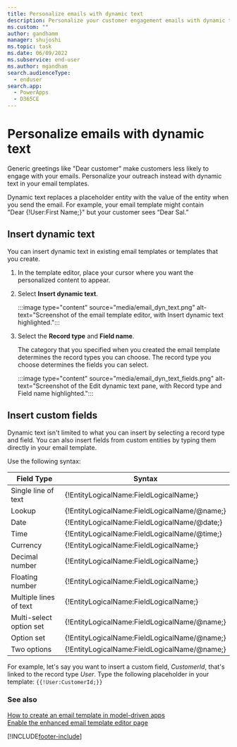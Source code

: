```yaml
---
title: Personalize emails with dynamic text
description: Personalize your customer engagement emails with dynamic text in Power Apps.
ms.custom: ""
author: gandhamm
manager: shujoshi
ms.topic: task
ms.date: 06/09/2022
ms.subservice: end-user
ms.author: mgandham
search.audienceType: 
  - enduser
search.app: 
  - PowerApps
  - D365CE
---
```


# Personalize emails with dynamic text

Generic greetings like "Dear customer" make customers less likely to engage with your emails. Personalize your outreach instead with dynamic text in your email templates.

Dynamic text replaces a placeholder entity with the value of the entity when you send the email. For example, your email template might contain "Dear {!User:First Name;}" but your customer sees “Dear Sal.”

## Insert dynamic text

You can insert dynamic text in existing email templates or templates that you create.

1. In the template editor, place your cursor where you want the personalized content to appear.

1. Select **Insert dynamic text**.

    :::image type="content" source="media/email_dyn_text.png" alt-text="Screenshot of the email template editor, with Insert dynamic text highlighted.":::

1. Select the **Record type** and **Field name**.

    The category that you specified when you created the email template determines the record types you can choose. The record type you choose determines the fields you can select.

    :::image type="content" source="media/email_dyn_text_fields.png" alt-text="Screenshot of the Edit dynamic text pane, with Record type and Field name highlighted.":::

## Insert custom fields

Dynamic text isn't limited to what you can insert by selecting a record type and field. You can also insert fields from custom entities by typing them directly in your email template.

Use the following syntax:

| Field Type | Syntax |
| --- | --- |
| Single line of text | {!EntityLogicalName:FieldLogicalName;} |
| Lookup | {!EntityLogicalName:FieldLogicalName/@name;} |
| Date  | {!EntityLogicalName:FieldLogicalName/@date;} |
| Time | {!EntityLogicalName:FieldLogicalName/@time;} |
| Currency | {!EntityLogicalName:FieldLogicalName;} |
| Decimal number | {!EntityLogicalName:FieldLogicalName;} |
| Floating number  | {!EntityLogicalName:FieldLogicalName;} |
| Multiple lines of text | {!EntityLogicalName:FieldLogicalName;} |
| Multi-select option set | {!EntityLogicalName:FieldLogicalName/@name;} |
| Option set | {!EntityLogicalName:FieldLogicalName/@name;} |
| Two options | {!EntityLogicalName:FieldLogicalName/@name;} |
<!-- The syntax on most of these is the same. It's not readily apparent how I would differentiate them in a template. Can you please give a few more examples of how to use custom fields? -->

For example, let's say you want to insert a custom field, *CustomerId*, that's linked to the record type *User*. Type the following placeholder in your template: ``{{!User:CustomerId;}}``

### See also

[How to create an email template in model-driven apps](email-template-create.md)  
[Enable the enhanced email template editor page](cs-email-template-builder.md)

[!INCLUDE[footer-include](../includes/footer-banner.md)]
